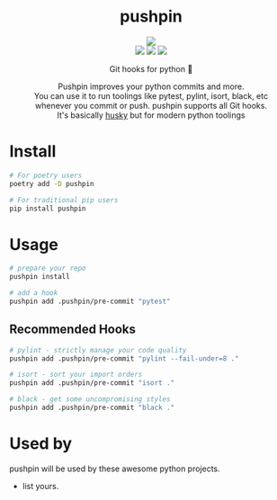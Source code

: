 <h1 align="center">pushpin</h1>

<p align="center">
<a href="https://github.com/nyanye/pushpin/docs/pushpin.png"><img src="https://github.com/nyanye/pushpin/docs/pushpin.png"></a><br>
  <a href="https://github.com/nyanye/pushpin/actions/workflows/ci.yml"><img src="https://github.com/nyanye/pushpin/actions/workflows/ci.yml/badge.svg"/></a>
  <a href="https://pypi.org/project/pushpin/"><img src="https://badge.fury.io/py/pushpin.svg" /></a>
  <a href="https://pypi.org/project/pushpin/"><img src="https://img.shields.io/pypi/dm/ansicolortags.svg" /></a>
</p>

<p align="center">
Git hooks for python 📌
</p>
<p align="center">
Pushpin improves your python commits and more.<br>
You can use it to run toolings like pytest, pylint, isort, black, etc<br>
whenever you commit or push. pushpin supports all Git hooks.<br>
It's basically <a href="https://typicode.github.io/husky/">husky</a> but for modern python toolings
</p>


# Install

```bash
# For poetry users
poetry add -D pushpin

# For traditional pip users
pip install pushpin
```

# Usage

```bash
# prepare your repo
pushpin install

# add a hook
pushpin add .pushpin/pre-commit "pytest"
```

## Recommended Hooks

```bash
# pylint - strictly manage your code quality
pushpin add .pushpin/pre-commit "pylint --fail-under=8 ."

# isort - sort your import orders
pushpin add .pushpin/pre-commit "isort ."

# black - get some uncompromising styles
pushpin add .pushpin/pre-commit "black ."
```

# Used by

pushpin will be used by these awesome python projects.

- list yours.

